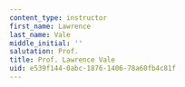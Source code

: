 ```yaml
---
content_type: instructor
first_name: Lawrence
last_name: Vale
middle_initial: ''
salutation: Prof.
title: Prof. Lawrence Vale
uid: e539f144-0abc-1876-1406-78a60fb4c81f
---
```

